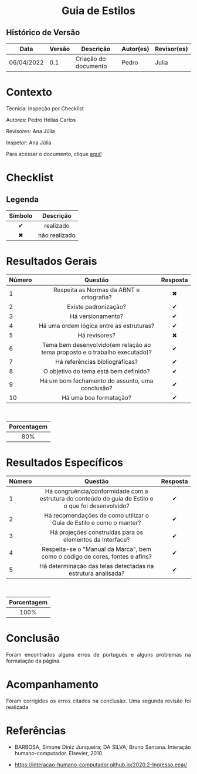 # <center>Guia de Estilos

## Histórico de Versão

| Data       | Versão | Descrição            | Autor(es) | Revisor(es) |
| ---------- | ------ | -------------------- | --------- | ----------- |
| 06/04/2022 | 0.1    | Criação do documento | Pedro     | Julia       |

<div align="justify">

# Contexto

Técnica: Inspeção por Checklist

Autores: Pedro Helias Carlos

Revisores: Ana Júlia

Inspetor: Ana Júlia

Para acessar o documento, clique <a href="https://youtu.be/CwDOPEuC8CE">aqui!</a>

# Checklist

## Legenda

<div align="center">

| Símbolo   | Descrição              |
| --------- | ---------------------- |
| <center>✔ | <center>realizado      |
| <center>✖ | <center> não realizado |

</div>

# Resultados Gerais

<div align = "center">

| Número | Questão                                                                            | Resposta  |
| ------ | ---------------------------------------------------------------------------------- | --------- |
| 1      | <center>Respeita as Normas da ABNT e ortografia?                                   | <center>✖ |
| 2      | <center>Existe padronização?                                                       | <center>✔ |
| 3      | <center>Há versionamento?                                                          | <center>✔ |
| 4      | <center>Há uma ordem lógica entre as estruturas?                                   | <center>✔ |
| 5      | <center>Há revisores?                                                              | <center>✖ |
| 6      | <center>Tema bem desenvolvido(em relação ao tema proposto e o trabalho executado)? | <center>✔ |
| 7      | <center>Há referências bibliográficas?                                             | <center>✔ |
| 8      | <center>O objetivo do tema está bem definido?                                      | <center>✔ |
| 9      | <center>Há um bom fechamento do assunto, uma conclusão?                            | <center>✔ |
| 10     | <center>Há uma boa formatação?                                                     | <center>✔ |

<br>

| Porcentagem |
| ----------- |
| <center>80% |

</div>

# Resultados Específicos

<div align = "center">

| Número | Questão                                                                                                      | Resposta  |
| ------ | ------------------------------------------------------------------------------------------------------------ | --------- |
| 1      | <center> Há congruência/conformidade com a estrutura do conteúdo do guia de Estilo e o que foi desenvolvido? | <center>✔ |
| 2      | <center>Há recomendações de como utilizar o Guia de Estilo e como o manter?                                  | <center>✔ |
| 3      | <center>Há projeções construídas para os elementos da Interface?                                             | <center>✔ |
| 4      | <center>Respeita-se o "Manual da Marca", bem como o código de cores, fontes e afins?                         | <center>✔ |
| 5      | <center>Há determinação das telas detectadas na estrutura analisada?                                         | <center>✔ |

<br>

| Porcentagem  |
| ------------ |
| <center>100% |

</div>

# Conclusão

Foram encontrados alguns erros de português e alguns problemas na formatação da página.

# Acompanhamento

Foram corrigidos os erros citados na conclusão. Uma segunda revisão foi realizada

# Referências

- BARBOSA, Simone Diniz Junqueira; DA SILVA, Bruno Santana. Interação humano-computador. Elsevier, 2010.

- https://interacao-humano-computador.github.io/2020.2-Ingresso.eear/
